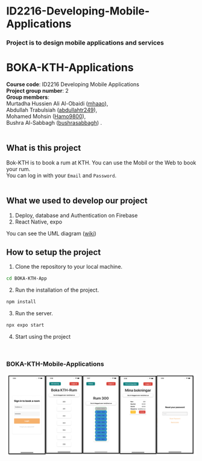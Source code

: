# ID2216-Developing-Mobile-Applications
### Project is to design mobile applications and services

# BOKA-KTH-Applications
**Course code**: ID2216 Developing Mobile Applications<br />
**Project group number**: 2<br />
**Group members**:<br />
   Murtadha Hussien Ali Al-Obaidi ([mhaao](https://github.com/MurtadhaAlobaidi)),<br />
   Abdullah Trabulsiah ([abdullahtr249](https://github.com/abdullahtr249)),<br/>
   Mohamed Mohsin ([Hamo9800](https://github.com/Hamo9800)),<br/>
   Bushra Al-Sabbagh ([bushrasabbagh](https://github.com/bushrasabbagh))
   .<br />
<br />

## What is this project
Bok-KTH is to book a rum at KTH. You can use the Mobil or the Web to book your rum. <br />
You can log in with your `Email` and `Password`.  
<br />

## What we used to develop our project
1. Deploy, database and Authentication on Firebase
2. React Native, expo <br />

You can see the UML diagram ([wiki](https://github.com/MurtadhaAlobaidi/ID2216-Developing-Mobile-Applications/wiki))
<br />

## How to setup the project
1. Clone the repository to your local machine.
```bash
cd BOKA-KTH-App
```
2. Run the installation of the project.
```bash
npm install
```
3. Run the server.
```bash
npx expo start
```
4. Start using the project
<br />

### BOKA-KTH-Mobile-Applications
![](https://github.com/MurtadhaAlobaidi/ID2216-Developing-Mobile-Applications/blob/main/icons/iphone.png)
